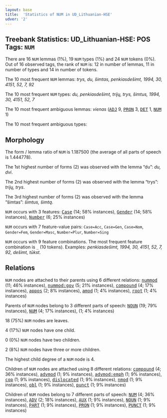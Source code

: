 ```yaml
---
layout: base
title:  'Statistics of NUM in UD_Lithuanian-HSE'
udver: '2'
---
```


## Treebank Statistics: UD_Lithuanian-HSE: POS Tags: `NUM`

There are 16 `NUM` lemmas (1%), 19 `NUM` types (1%) and 24 `NUM` tokens (0%).
Out of 16 observed tags, the rank of `NUM` is: 12 in number of lemmas, 11 in number of types and 14 in number of tokens.

The 10 most frequent `NUM` lemmas: <em>trys, du, šimtas, penkiasdešimt, 1994, 30, 4151, 52, 7, 92</em>

The 10 most frequent `NUM` types:  <em>du, penkiasdešimt, trijų, trys, šimtus, 1994, 30, 4151, 52, 7</em>

The 10 most frequent ambiguous lemmas: <em>vienas</em> (<tt><a href="lt_hse-pos-ADJ.html">ADJ</a></tt> 9, <tt><a href="lt_hse-pos-PRON.html">PRON</a></tt> 3, <tt><a href="lt_hse-pos-DET.html">DET</a></tt> 1, <tt><a href="lt_hse-pos-NUM.html">NUM</a></tt> 1)

The 10 most frequent ambiguous types:  



## Morphology

The form / lemma ratio of `NUM` is 1.187500 (the average of all parts of speech is 1.444778).

The 1st highest number of forms (2) was observed with the lemma “du”: <em>du, dvi</em>.

The 2nd highest number of forms (2) was observed with the lemma “trys”: <em>trijų, trys</em>.

The 3rd highest number of forms (2) was observed with the lemma “šimtas”: <em>šimtus, šimtą</em>.

`NUM` occurs with 3 features: <tt><a href="lt_hse-feat-Case.html">Case</a></tt> (14; 58% instances), <tt><a href="lt_hse-feat-Gender.html">Gender</a></tt> (14; 58% instances), <tt><a href="lt_hse-feat-Number.html">Number</a></tt> (6; 25% instances)

`NUM` occurs with 7 feature-value pairs: `Case=Acc`, `Case=Gen`, `Case=Nom`, `Gender=Fem`, `Gender=Masc`, `Number=Plur`, `Number=Sing`

`NUM` occurs with 9 feature combinations.
The most frequent feature combination is `_` (10 tokens).
Examples: <em>penkiasdešimt, 1994, 30, 4151, 52, 7, 92, dešimt, tūkst.</em>


## Relations

`NUM` nodes are attached to their parents using 6 different relations: <tt><a href="lt_hse-dep-nummod.html">nummod</a></tt> (11; 46% instances), <tt><a href="lt_hse-dep-nummod-gov.html">nummod:gov</a></tt> (5; 21% instances), <tt><a href="lt_hse-dep-compound.html">compound</a></tt> (4; 17% instances), <tt><a href="lt_hse-dep-appos.html">appos</a></tt> (2; 8% instances), <tt><a href="lt_hse-dep-amod.html">amod</a></tt> (1; 4% instances), <tt><a href="lt_hse-dep-root.html">root</a></tt> (1; 4% instances)

Parents of `NUM` nodes belong to 3 different parts of speech: <tt><a href="lt_hse-pos-NOUN.html">NOUN</a></tt> (19; 79% instances), <tt><a href="lt_hse-pos-NUM.html">NUM</a></tt> (4; 17% instances),  (1; 4% instances)

18 (75%) `NUM` nodes are leaves.

4 (17%) `NUM` nodes have one child.

0 (0%) `NUM` nodes have two children.

2 (8%) `NUM` nodes have three or more children.

The highest child degree of a `NUM` node is 4.

Children of `NUM` nodes are attached using 8 different relations: <tt><a href="lt_hse-dep-compound.html">compound</a></tt> (4; 36% instances), <tt><a href="lt_hse-dep-advmod.html">advmod</a></tt> (1; 9% instances), <tt><a href="lt_hse-dep-advmod-emph.html">advmod:emph</a></tt> (1; 9% instances), <tt><a href="lt_hse-dep-cop.html">cop</a></tt> (1; 9% instances), <tt><a href="lt_hse-dep-dislocated.html">dislocated</a></tt> (1; 9% instances), <tt><a href="lt_hse-dep-nmod.html">nmod</a></tt> (1; 9% instances), <tt><a href="lt_hse-dep-obl.html">obl</a></tt> (1; 9% instances), <tt><a href="lt_hse-dep-punct.html">punct</a></tt> (1; 9% instances)

Children of `NUM` nodes belong to 7 different parts of speech: <tt><a href="lt_hse-pos-NUM.html">NUM</a></tt> (4; 36% instances), <tt><a href="lt_hse-pos-ADV.html">ADV</a></tt> (2; 18% instances), <tt><a href="lt_hse-pos-AUX.html">AUX</a></tt> (1; 9% instances), <tt><a href="lt_hse-pos-NOUN.html">NOUN</a></tt> (1; 9% instances), <tt><a href="lt_hse-pos-PART.html">PART</a></tt> (1; 9% instances), <tt><a href="lt_hse-pos-PRON.html">PRON</a></tt> (1; 9% instances), <tt><a href="lt_hse-pos-PUNCT.html">PUNCT</a></tt> (1; 9% instances)

